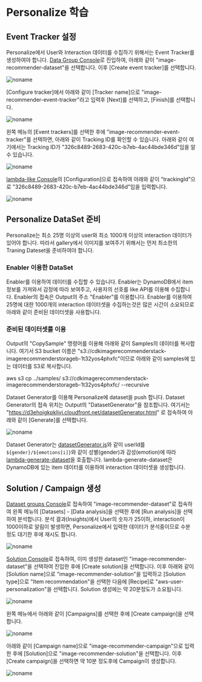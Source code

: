 # Personalize 학습

## Event Tracker 설정 

Personalize에서 User와 Interaction 데이터를 수집하기 위해서는 Event Tracker를 생성하여야 합니다. [Data Group Console](https://ap-northeast-2.console.aws.amazon.com/personalize/home?region=ap-northeast-2#datasetGroups)로 진입하여, 아래와 같이 "image-recommender-dataset"을 선택합니다. 이후 [Create event tracker]를 선택합니다. 

![noname](https://user-images.githubusercontent.com/52392004/235288753-56861bb5-33f8-42d6-8f2b-9db63ea2ebc1.png)

[Configure tracker]에서 아래와 같이 [Tracker name]으로 "image-recommender-event-tracker"라고 입력후 [Next]를 선택하고, [Finish]를 선택합니다.

![noname](https://user-images.githubusercontent.com/52392004/235288895-e64a2799-6070-4d5b-9929-33e31f384a13.png)

왼쪽 메뉴의 [Event trackers]를 선택한 후에 "image-recommender-event-tracker"를 선택하면, 아래와 같이 Tracking ID를 확인할 수 있습니다. 아래와 같이 여기에서는 Tracking ID가 "326c8489-2683-420c-b7eb-4ac44bde346d"임을 알 수 있습니다.

![noname](https://user-images.githubusercontent.com/52392004/235289151-d19d0cc7-7e61-4acc-8faf-fde2083d9b16.png)

[lambda-like Console](https://ap-northeast-2.console.aws.amazon.com/lambda/home?region=ap-northeast-2#/functions/lambda-like?tab=configure)의 [Configuration]으로 접속하여 아래와 같이 "trackingId"으로 "326c8489-2683-420c-b7eb-4ac44bde346d"임을 입력합니다. 

![noname](https://user-images.githubusercontent.com/52392004/235289614-75af2fcd-5c52-491a-a47b-ffe4db8f7158.png)


## Personalize DataSet 준비

Personalize는 최소 25명 이상의 user와 최소 1000개 이상의 interaction 데이터가 있어야 합니다. 따라서 gallery에서 이미지를 보여주기 위해서는 먼저 최소한의 Traning Dateset을 준비하여야 합니다.

### Enabler 이용한 DataSet 

Enabler를 이용하여 데이터를 수집할 수 있습니다. Enabler는 DynamoDB에서 item 정보를 가져와서 감정에 따라 보여주고, 사용자의 선호를 like API를 이용해 수집합니다. Enabler의 접속은 Output의 주소 "Enabler"를 이용합니다. Enabler를 이용하여 25명에 대한 1000개의 interaction 데이터셋을 수집하는것은 많은 시간이 소요되므로 아래와 같이 준비된 데이터셋을 사용합니다.

### 준비된 데이터셋를 이용

Output의 "CopySample" 명령어를 이용해 아래와 같이 Samples의 데이터를 복사합니다. 여기서 S3 bucket 이름은 "s3://cdkimagerecommenderstack-imagerecommenderstorageb-1t32yos4phxfc"이므로 아래와 같이 samples에 있는 데이터를 S3로 복사합니다. 

aws s3 cp ../samples/ s3://cdkimagerecommenderstack-imagerecommenderstorageb-1t32yos4phxfc/ --recursive

Dataset Generator를 이용해 Personalize에 dataset을 push 합니다. Dataset Generator의 접속 위치는 Output의 "DatasetGenerator"을 참조합니다. 여기서는 "https://d3ehoigkpkljvj.cloudfront.net/datasetGenerator.html" 로 접속하여 아래와 같이 [Generate]를 선택합니다.

![noname](https://user-images.githubusercontent.com/52392004/236651606-a6e41a37-526f-459a-9992-c2d153deb021.png)

Dataset Generator는 [datasetGenerator.js](../html/datasetGenerator.js)와 같이 userId를 `${gender}/${emotions[i]}`와 같이 성별(gender)과 감성(emotion)에 따라 [lambda-generate-dataset](./utils/lambda-generate-dataset/index.js)을 호출합니다. lambda-generate-dataset은 DynamoDB에 있는 item 데이터를 이용하여 interaction 데이터셋을 생성합니다.


## Solution / Campaign 생성

[Dataset groups Console](https://ap-northeast-2.console.aws.amazon.com/personalize/home?region=ap-northeast-2#datasetGroups)로 접속하여 "image-recommender-dataset"로 접속하여 왼쪽 메뉴의 [Datasets] - [Data analysis]을 선택한 후에 [Run analysis]을 선택하여 분석합니다. 분석 결과(Insights)에서 User의 숫자가 25이하, interaction이 1000이하로 알림이 발생하면, Personalize에서 입력한 데이터가 분석중이므로 수분 정도 대기한 후에 재시도 합니다.

![noname](https://user-images.githubusercontent.com/52392004/236587998-9eb43e7d-8a70-405b-a375-0e5cd4443f69.png)

[Solution Console](https://ap-northeast-2.console.aws.amazon.com/personalize/home?region=ap-northeast-2#datasetGroups)로 접속하여, 이미 생성한 dataset인 "image-recommender-dataset"을 선택하여 진입한 후에 [Create solution]을 선택합니다. 이후 아래와 같이 [Solution name]으로 "image-recommender-solution"을 입력하고 [Solution type]으로 "Item recommendation"을 선택한 다음에 [Recipe]로 "aws-user-personalization"을 선택합니다. Solution 생성에는 약 20분정도가 소요됩니다. 

![noname](https://user-images.githubusercontent.com/52392004/236587663-303ddd63-7d15-4c08-854a-6bc83e71114e.png)

왼쪽 메뉴에서 아래와 같이 [Campaigns]를 선택한 후에 [Create campaign]을 선택합니다.

![noname](https://user-images.githubusercontent.com/52392004/236588384-30301d37-b432-4ebc-9914-f43438e06005.png)

아래와 같이 [Campaign name]으로 "image-recommender-campaign"으로 입력한 후에 [Solution]으로 "image-recommender-solution"을 선택합니다. 이후 [Create campaign]을 선택하면 약 10분 정도후에 Campaign이 생성합니다.  

![noname](https://user-images.githubusercontent.com/52392004/236588352-c2f038f8-c456-424d-b2f5-f4d3134d8f7f.png)



